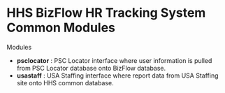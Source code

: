 # HHS BizFlow HR Tracking System Common Modules

Modules

- **psclocator** : PSC Locator interface where user information is pulled from PSC Locator database onto BizFlow database.
- **usastaff** : USA Staffing interface where report data from USA Staffing site onto HHS common database. 
